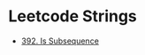 # Leetcode Strings

- [392. Is Subsequence](https://leetcode.com/problems/is-subsequence/description/)


